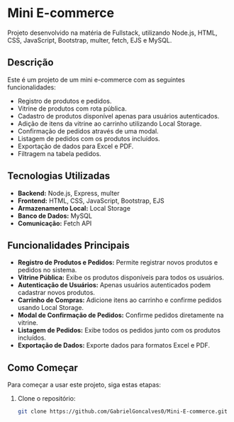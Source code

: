 # Mini E-commerce

Projeto desenvolvido na matéria de Fullstack, utilizando Node.js, HTML, CSS, JavaScript, Bootstrap, multer, fetch, EJS e MySQL.

## Descrição

Este é um projeto de um mini e-commerce com as seguintes funcionalidades:

- Registro de produtos e pedidos.
- Vitrine de produtos com rota pública.
- Cadastro de produtos disponível apenas para usuários autenticados.
- Adição de itens da vitrine ao carrinho utilizando Local Storage.
- Confirmação de pedidos através de uma modal.
- Listagem de pedidos com os produtos incluídos.
- Exportação de dados para Excel e PDF.
- Filtragem na tabela pedidos.

## Tecnologias Utilizadas

- **Backend:** Node.js, Express, multer
- **Frontend:** HTML, CSS, JavaScript, Bootstrap, EJS
- **Armazenamento Local:** Local Storage
- **Banco de Dados:** MySQL
- **Comunicação:** Fetch API

## Funcionalidades Principais

- **Registro de Produtos e Pedidos:** Permite registrar novos produtos e pedidos no sistema.
- **Vitrine Pública:** Exibe os produtos disponíveis para todos os usuários.
- **Autenticação de Usuários:** Apenas usuários autenticados podem cadastrar novos produtos.
- **Carrinho de Compras:** Adicione itens ao carrinho e confirme pedidos usando Local Storage.
- **Modal de Confirmação de Pedidos:** Confirme pedidos diretamente na vitrine.
- **Listagem de Pedidos:** Exibe todos os pedidos junto com os produtos incluídos.
- **Exportação de Dados:** Exporte dados para formatos Excel e PDF.

## Como Começar

Para começar a usar este projeto, siga estas etapas:

1. Clone o repositório:
   ```sh
   git clone https://github.com/GabrielGoncalves0/Mini-E-commerce.git

